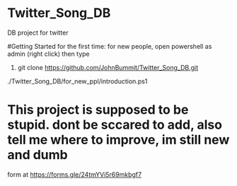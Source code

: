 # Twitter_Song_DB
DB project for twitter

#Getting Started for the first time:
for new people, open powershell as admin (right click) then type
1. git clone https://github.com/JohnBummit/Twitter_Song_DB.git
   
 ./Twitter_Song_DB/for_new_ppl/introduction.ps1

# This project is supposed to be stupid. dont be sccared to add, also tell me where to improve, im still new and dumb
form at https://forms.gle/24tmYVi5r69mkbgf7
